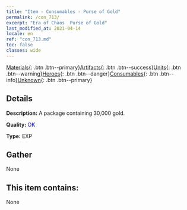 ```yaml
---
title: "Item - Consumables - Purse of Gold"
permalink: /con_713/
excerpt: "Era of Chaos  Purse of Gold"
last_modified_at: 2021-04-14
locale: en
ref: "con_713.md"
toc: false
classes: wide
---
```

 [Materials](/Items/){: .btn .btn--primary}[Artifacts](/Items/Artifacts/){: .btn .btn--success}[Units](/Items/Units/){: .btn .btn--warning}[Heroes](/Items/Heroes/){: .btn .btn--danger}[Consumables](/Items/Consumables/){: .btn .btn--info}[Unknown](/Items/Unknown/){: .btn .btn--primary}

## Details
 **Description:** A package containing 30,000 gold.

 **Quality:** <span style="color: #0000CD">OK</span>

 **Type:** EXP

## Gather

  None

## This item contains:

  None

